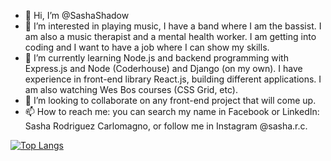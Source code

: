 - 👋 Hi, I’m @SashaShadow
- 👀 I’m interested in playing music, I have a band where I am the bassist. I am also a music therapist and a mental health worker.
  I am getting into coding and I want to have a job where I can show my skills.
- 🌱 I’m currently learning Node.js and backend programming with Express.js and Node (Coderhouse) and Django (on my own). I have experience in front-end library React.js, building different applications.
      I am also watching Wes Bos courses (CSS Grid, etc).
- 💞️ I’m looking to collaborate on any front-end project that will come up. 
- 📫 How to reach me: you can search my name in Facebook or LinkedIn: Sasha Rodriguez Carlomagno, or follow me in Instagram @sasha.r.c.

<!---
SashaShadow/SashaShadow is a ✨ special ✨ repository because its `README.md` (this file) appears on your GitHub profile.
You can click the Preview link to take a look at your changes.
--->


[![Top Langs](https://github-readme-stats.vercel.app/api/top-langs/?username=SashaShadow&layout=compact)](https://github.com/SashaShadow/github-readme-stats)
